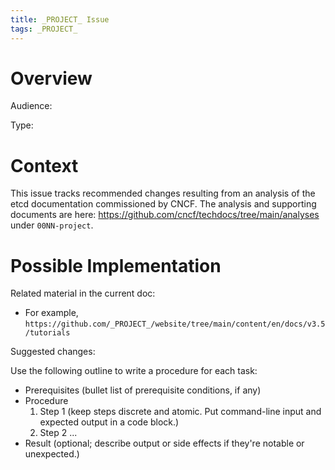 ```yaml
---
title: _PROJECT_ Issue
tags: _PROJECT_
---
```


<!-- This template provides one possible format for the individual issues filed in the Issues of a project repository. Within the CNCF tech docs repo, include all issues in one document, `_PROJECT_-issues.md`. See any completed analysis for an example. -->

# Overview

<!-- Summarize the documentation changes prescribed by this issue. -->

Audience: <!-- Provide the user role to which the issue is most applicable. -->

Type:

<!-- What type of documentation topic the change affects. One of Task, Reference, or Conceptual. -->

# Context

<!-- This is boilerplate text linking back to the doc analysis. -->

This issue tracks recommended changes resulting from an analysis of the etcd
documentation commissioned by CNCF. The analysis and supporting documents are
here: <https://github.com/cncf/techdocs/tree/main/analyses> under
`00NN-project`.

# Possible Implementation

<!-- Include a bullet list of links to pages that are affected by the change: -->

Related material in the current doc:

- For example,
  `https://github.com/_PROJECT_/website/tree/main/content/en/docs/v3.5/tutorials`

<!-- Describe in detail a suggested way to achieve the goals of the issue. This should be specific enough to provide a contributor with a recipe for making the change; however, the contributor should feel free to solve the problem differently if they have an idea how it should be done. -->

Suggested changes: <!-- (example) -->

Use the following outline to write a procedure for each task:

- Prerequisites (bullet list of prerequisite conditions, if any)
- Procedure
  1. Step 1 (keep steps discrete and atomic. Put command-line input and expected
     output in a code block.)
  2. Step 2 ...
- Result (optional; describe output or side effects if they're notable or
  unexpected.)
